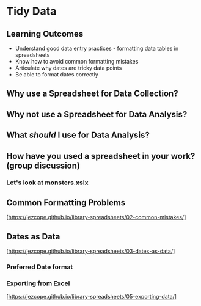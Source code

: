 # Tidy Data

## Learning Outcomes

* Understand good data entry practices - formatting data tables in spreadsheets
* Know how to avoid common formatting mistakes
* Articulate why dates are tricky data points
* Be able to format dates correctly


## Why use a Spreadsheet for Data Collection? 

## Why not use a Spreadsheet for Data Analysis?

## What *should* I use for Data Analysis? 

## How have you used a spreadsheet in your work? (group discussion)

### Let's look  at monsters.xslx

## Common Formatting Problems

[https://jezcope.github.io/library-spreadsheets/02-common-mistakes/]

## Dates as Data

[https://jezcope.github.io/library-spreadsheets/03-dates-as-data/]

### Preferred Date format

### Exporting from Excel

[https://jezcope.github.io/library-spreadsheets/05-exporting-data/]





